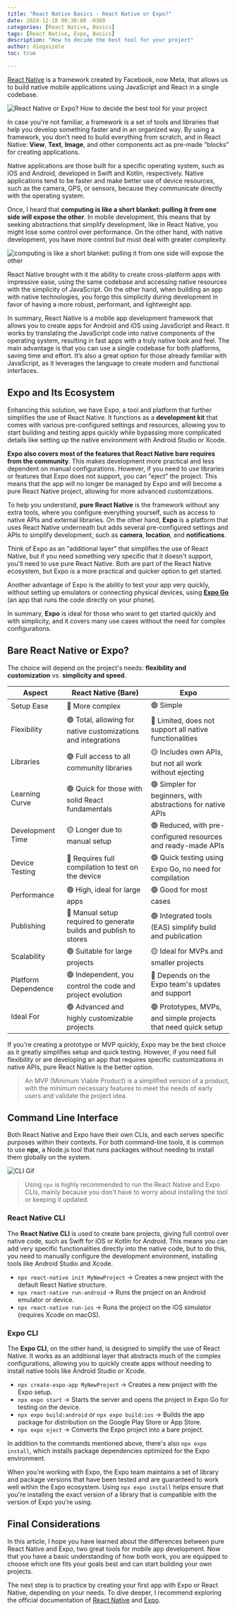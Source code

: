 ```yaml
---
title: "React Native Basics - React Native or Expo?"
date: 2024-12-18 00:30:00 -0300
categories: [React Native, Basics]
tags: [React Native, Expo, Basics]
description: "How to decide the best tool for your project"
author: diogoizele
toc: true

---
```


[React Native](https://github.com/facebook/react-native) is a framework created by Facebook, now Meta, that allows us to build native mobile applications using JavaScript and React in a single codebase.

![React Native or Expo? How to decide the best tool for your project](/assets//img/react-native/bare-project-vs-expo/code-base.png)

In case you're not familiar, a framework is a set of tools and libraries that help you develop something faster and in an organized way. By using a framework, you don't need to build everything from scratch, and in React Native: **View**, **Text**, **Image**, and other components act as pre-made "blocks" for creating applications.

Native applications are those built for a specific operating system, such as iOS and Android, developed in Swift and Kotlin, respectively. Native applications tend to be faster and make better use of device resources, such as the camera, GPS, or sensors, because they communicate directly with the operating system.

Once, I heard that **computing is like a short blanket: pulling it from one side will expose the other**. In mobile development, this means that by seeking abstractions that simplify development, like in React Native, you might lose some control over performance. On the other hand, with native development, you have more control but must deal with greater complexity.

![computing is like a short blanket: pulling it from one side will expose the other](/assets//img/react-native/bare-project-vs-expo/choice.gif)

React Native brought with it the ability to create cross-platform apps with impressive ease, using the same codebase and accessing native resources with the simplicity of JavaScript. On the other hand, when building an app with native technologies, you forgo this simplicity during development in favor of having a more robust, performant, and lightweight app.

In summary, React Native is a mobile app development framework that allows you to create apps for Android and iOS using JavaScript and React. It works by translating the JavaScript code into native components of the operating system, resulting in fast apps with a truly native look and feel. The main advantage is that you can use a single codebase for both platforms, saving time and effort. It’s also a great option for those already familiar with JavaScript, as it leverages the language to create modern and functional interfaces.

## Expo and Its Ecosystem

Enhancing this solution, we have Expo, a tool and platform that further simplifies the use of React Native. It functions as a **development kit** that comes with various pre-configured settings and resources, allowing you to start building and testing apps quickly while bypassing more complicated details like setting up the native environment with Android Studio or Xcode.

**Expo also covers most of the features that React Native bare requires from the community**. This makes development more practical and less dependent on manual configurations. However, if you need to use libraries or features that Expo does not support, you can "eject" the project. This means that the app will no longer be managed by Expo and will become a pure React Native project, allowing for more advanced customizations.

To help you understand, **pure React Native** is the framework without any extra tools, where you configure everything yourself, such as access to native APIs and external libraries. On the other hand, **Expo** is a platform that uses React Native underneath but adds several pre-configured settings and APIs to simplify development, such as **camera**, **location**, and **notifications**.

Think of Expo as an "additional layer" that simplifies the use of React Native, but if you need something very specific that it doesn't support, you'll need to use pure React Native. Both are part of the React Native ecosystem, but Expo is a more practical and quicker option to get started.

Another advantage of Expo is the ability to test your app very quickly, without setting up emulators or connecting physical devices, using [**Expo Go**](https://expo.dev/go) (an app that runs the code directly on your phone).

In summary, **Expo** is ideal for those who want to get started quickly and with simplicity, and it covers many use cases without the need for complex configurations.

## Bare React Native or Expo?

The choice will depend on the project's needs: **flexibility and customization** vs. **simplicity and speed**.

| Aspect              | React Native (Bare)                                              | Expo                                                          |
| ------------------- | ---------------------------------------------------------------- | ------------------------------------------------------------- |
| Setup Ease          | 🔴 More complex                                                   | 🟢 Simple                                                      |
| Flexibility         | 🟢 Total, allowing for native customizations and integrations     | 🔴 Limited, does not support all native functionalities        |
| Libraries           | 🟢 Full access to all community libraries                         | 🟡 Includes own APIs, but not all work without ejecting        |
| Learning Curve      | 🟢 Quick for those with solid React fundamentals                  | 🟢 Simpler for beginners, with abstractions for native APIs    |
| Development Time    | 🟡 Longer due to manual setup                                     | 🟢 Reduced, with pre-configured resources and ready-made APIs  |
| Device Testing      | 🔴 Requires full compilation to test on the device                | 🟢 Quick testing using Expo Go, no need for compilation        |
| Performance         | 🟢 High, ideal for large apps                                     | 🟢 Good for most cases                                         |
| Publishing          | 🔴 Manual setup required to generate builds and publish to stores | 🟢 Integrated tools (EAS) simplify build and publication       |
| Scalability         | 🟢 Suitable for large projects                                    | 🟡 Ideal for MVPs and smaller projects                         |
| Platform Dependence | 🟢 Independent, you control the code and project evolution        | 🔴 Depends on the Expo team's updates and support              |
| Ideal For           | 🟢 Advanced and highly customizable projects                      | 🟢 Prototypes, MVPs, and simple projects that need quick setup |

If you're creating a prototype or MVP quickly, Expo may be the best choice as it greatly simplifies setup and quick testing. However, if you need full flexibility or are developing an app that requires specific customizations in native APIs, pure React Native is the better option.

>An MVP (Minimum Viable Product) is a simplified version of a product, with the minimum necessary features to meet the needs of early users and validate the project idea.

## Command Line Interface

Both React Native and Expo have their own CLIs, and each serves specific purposes within their contexts. For both command-line tools, it is common to use **npx**, a Node.js tool that runs packages without needing to install them globally on the system.

![CLI Gif](/assets/img/react-native/bare-project-vs-expo/get-started-on-making-your-own-wp-cli-commands.gif)

>Using `npx` is highly recommended to run the React Native and Expo CLIs, mainly because you don't have to worry about installing the tool or keeping it updated.

### React Native CLI

The **React Native CLI** is used to create bare projects, giving full control over native code, such as Swift for iOS or Kotlin for Android. This means you can add very specific functionalities directly into the native code, but to do this, you need to manually configure the development environment, installing tools like Android Studio and Xcode.

- `npx react-native init MyNewProject` → Creates a new project with the default React Native structure.
- `npx react-native run-android` → Runs the project on an Android emulator or device.
- `npx react-native run-ios` → Runs the project on the iOS simulator (requires Xcode on macOS).

### Expo CLI

The **Expo CLI**, on the other hand, is designed to simplify the use of React Native. It works as an additional layer that abstracts much of the complex configurations, allowing you to quickly create apps without needing to install native tools like Android Studio or Xcode.

- `npx create-expo-app MyNewProject` → Creates a new project with the Expo setup.
- `npx expo start` → Starts the server and opens the project in Expo Go for testing on the device.
- `npx expo build:android` or `npx expo build:ios` → Builds the app package for distribution on the Google Play Store or App Store.
- `npx expo eject` → Converts the Expo project into a bare project.

In addition to the commands mentioned above, there's also `npx expo install`, which installs package dependencies optimized for the Expo environment.

When you're working with Expo, the Expo team maintains a set of library and package versions that have been tested and are guaranteed to work well within the Expo ecosystem. Using `npx expo install` helps ensure that you're installing the exact version of a library that is compatible with the version of Expo you're using.

## Final Considerations

In this article, I hope you have learned about the differences between pure React Native and Expo, two great tools for mobile app development. Now that you have a basic understanding of how both work, you are equipped to choose which one fits your goals best and can start building your own projects.

The next step is to practice by creating your first app with Expo or React Native, depending on your needs. To dive deeper, I recommend exploring the official documentation of [React Native](https://reactnative.dev/docs/getting-started) and [Expo](https://docs.expo.dev/).